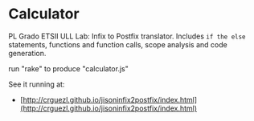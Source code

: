 # Calculator

PL Grado ETSII ULL Lab: Infix to Postfix translator. 
Includes `if the else` statements, functions and
function calls, scope analysis and code generation.

run "rake" to produce "calculator.js"

See it running at:

* [http://crguezl.github.io/jisoninfix2postfix/index.html](http://crguezl.github.io/jisoninfix2postfix/index.html)
